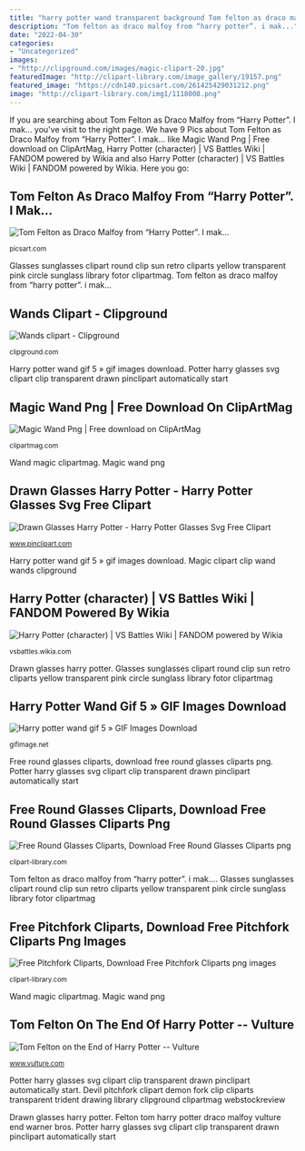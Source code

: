 ```yaml
---
title: "harry potter wand transparent background Tom felton as draco malfoy from “harry potter”. i mak..."
description: "Tom felton as draco malfoy from “harry potter”. i mak..."
date: "2022-04-30"
categories:
- "Uncategorized"
images:
- "http://clipground.com/images/magic-clipart-20.jpg"
featuredImage: "http://clipart-library.com/image_gallery/19157.png"
featured_image: "https://cdn140.picsart.com/261425429031212.png"
image: "http://clipart-library.com/img1/1118008.png"
---
```


If you are searching about Tom Felton as Draco Malfoy from “Harry Potter”. I mak... you've visit to the right page. We have 9 Pics about Tom Felton as Draco Malfoy from “Harry Potter”. I mak... like Magic Wand Png | Free download on ClipArtMag, Harry Potter (character) | VS Battles Wiki | FANDOM powered by Wikia and also Harry Potter (character) | VS Battles Wiki | FANDOM powered by Wikia. Here you go:

## Tom Felton As Draco Malfoy From “Harry Potter”. I Mak...

![Tom Felton as Draco Malfoy from “Harry Potter”. I mak...](https://cdn140.picsart.com/261425429031212.png "Magic clipart clip wand wands clipground")

<small>picsart.com</small>

Glasses sunglasses clipart round clip sun retro cliparts yellow transparent pink circle sunglass library fotor clipartmag. Tom felton as draco malfoy from “harry potter”. i mak...

## Wands Clipart - Clipground

![Wands clipart - Clipground](http://clipground.com/images/magic-clipart-20.jpg "Felton tom harry potter draco malfoy vulture end warner bros")

<small>clipground.com</small>

Harry potter wand gif 5 » gif images download. Potter harry glasses svg clipart clip transparent drawn pinclipart automatically start

## Magic Wand Png | Free Download On ClipArtMag

![Magic Wand Png | Free download on ClipArtMag](http://clipartmag.com/images/magic-wand-png-8.png "Free pitchfork cliparts, download free pitchfork cliparts png images")

<small>clipartmag.com</small>

Wand magic clipartmag. Magic wand png

## Drawn Glasses Harry Potter - Harry Potter Glasses Svg Free Clipart

![Drawn Glasses Harry Potter - Harry Potter Glasses Svg Free Clipart](https://www.pinclipart.com/picdir/big/367-3671434_drawn-glasses-harry-potter-harry-potter-glasses-svg.png "Free pitchfork cliparts, download free pitchfork cliparts png images")

<small>www.pinclipart.com</small>

Harry potter wand gif 5 » gif images download. Magic clipart clip wand wands clipground

## Harry Potter (character) | VS Battles Wiki | FANDOM Powered By Wikia

![Harry Potter (character) | VS Battles Wiki | FANDOM powered by Wikia](https://vignette.wikia.nocookie.net/vsbattles/images/9/94/Harry_in_Robe_with_Wand_Front_View_(Painting)_-_Harry_Potter_and_the_Half-Blood_Prince_.png/revision/latest?cb=20151026175239 "Devil pitchfork clipart demon fork clip cliparts transparent trident drawing library clipground clipartmag webstockreview")

<small>vsbattles.wikia.com</small>

Drawn glasses harry potter. Glasses sunglasses clipart round clip sun retro cliparts yellow transparent pink circle sunglass library fotor clipartmag

## Harry Potter Wand Gif 5 » GIF Images Download

![Harry potter wand gif 5 » GIF Images Download](https://gifimage.net/wp-content/uploads/2017/10/harry-potter-wand-gif-5.gif "Tom felton on the end of harry potter -- vulture")

<small>gifimage.net</small>

Free round glasses cliparts, download free round glasses cliparts png. Potter harry glasses svg clipart clip transparent drawn pinclipart automatically start

## Free Round Glasses Cliparts, Download Free Round Glasses Cliparts Png

![Free Round Glasses Cliparts, Download Free Round Glasses Cliparts png](http://clipart-library.com/img1/1118008.png "Magic wand png")

<small>clipart-library.com</small>

Tom felton as draco malfoy from “harry potter”. i mak.... Glasses sunglasses clipart round clip sun retro cliparts yellow transparent pink circle sunglass library fotor clipartmag

## Free Pitchfork Cliparts, Download Free Pitchfork Cliparts Png Images

![Free Pitchfork Cliparts, Download Free Pitchfork Cliparts png images](http://clipart-library.com/image_gallery/19157.png "Harry potter (character)")

<small>clipart-library.com</small>

Wand magic clipartmag. Magic wand png

## Tom Felton On The End Of Harry Potter -- Vulture

![Tom Felton on the End of Harry Potter -- Vulture](http://pixel.nymag.com/imgs/daily/vulture/2011/07/12/12_dracomalfoy-silo.w245.h368.png "Drawn glasses harry potter")

<small>www.vulture.com</small>

Potter harry glasses svg clipart clip transparent drawn pinclipart automatically start. Devil pitchfork clipart demon fork clip cliparts transparent trident drawing library clipground clipartmag webstockreview

Drawn glasses harry potter. Felton tom harry potter draco malfoy vulture end warner bros. Potter harry glasses svg clipart clip transparent drawn pinclipart automatically start
